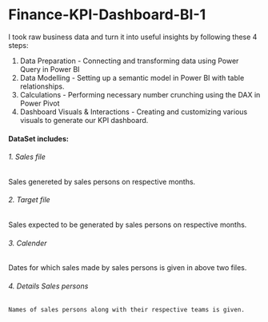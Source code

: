 # Finance-KPI-Dashboard-BI-1

I took raw business data and turn it into useful insights by following these 4 steps:

1) Data Preparation - Connecting and transforming data using Power Query in Power BI
2) Data Modelling - Setting up a semantic model in Power BI with table relationships.
3) Calculations - Performing necessary number crunching using the DAX in Power Pivot
4) Dashboard Visuals & Interactions - Creating and customizing various visuals to generate our KPI dashboard.

#### DataSet includes:

###### 1. Sales file 
  Sales genereted by sales persons on respective months.
###### 2. Target file 
  Sales expected to be generated by sales persons on respective months.
###### 3. Calender
  Dates for which sales made by sales persons is given in above two files.
###### 4. Details Sales persons 
    Names of sales persons along with their respective teams is given.    

